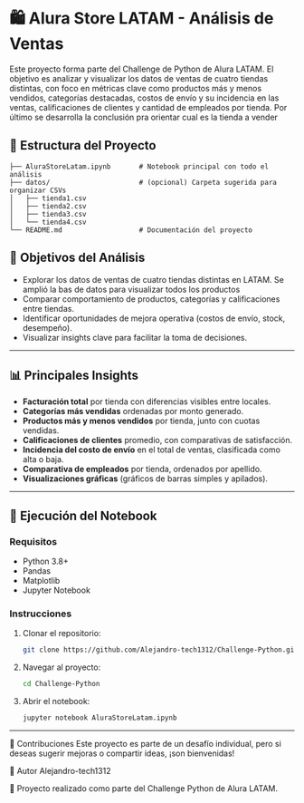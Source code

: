 # 🛍️ Alura Store LATAM - Análisis de Ventas

Este proyecto forma parte del Challenge de Python de Alura LATAM. 
El objetivo es analizar y visualizar los datos de ventas de cuatro tiendas distintas, con foco en métricas clave como productos más y menos vendidos, 
categorías destacadas, costos de envío y su incidencia en las ventas, calificaciones de clientes y cantidad de empleados por tienda.
Por último se desarrolla la conclusión pra orientar cual es la tienda a vender

## 📂 Estructura del Proyecto

```
├── AluraStoreLatam.ipynb       # Notebook principal con todo el análisis
├── datos/                      # (opcional) Carpeta sugerida para organizar CSVs
│   ├── tienda1.csv
│   ├── tienda2.csv
│   ├── tienda3.csv
│   └── tienda4.csv
└── README.md                   # Documentación del proyecto
```


## 🎯 Objetivos del Análisis

- Explorar los datos de ventas de cuatro tiendas distintas en LATAM. Se amplió la bas de datos para visualizar todos los productos
- Comparar comportamiento de productos, categorías y calificaciones entre tiendas.
- Identificar oportunidades de mejora operativa (costos de envío, stock, desempeño).
- Visualizar insights clave para facilitar la toma de decisiones.

---

## 📊 Principales Insights

- **Facturación total** por tienda con diferencias visibles entre locales.
- **Categorías más vendidas** ordenadas por monto generado.
- **Productos más y menos vendidos** por tienda, junto con cuotas vendidas.
- **Calificaciones de clientes** promedio, con comparativas de satisfacción.
- **Incidencia del costo de envío** en el total de ventas, clasificada como alta o baja.
- **Comparativa de empleados** por tienda, ordenados por apellido.
- **Visualizaciones gráficas** (gráficos de barras simples y apilados).

---

## 🧪 Ejecución del Notebook

### Requisitos

- Python 3.8+
- Pandas
- Matplotlib
- Jupyter Notebook

### Instrucciones

1. Clonar el repositorio:
   ```bash
   git clone https://github.com/Alejandro-tech1312/Challenge-Python.git
   ```

2. Navegar al proyecto:
   ```bash
   cd Challenge-Python
   ```

3. Abrir el notebook:
   ```bash
   jupyter notebook AluraStoreLatam.ipynb
   ```

---

🤝 Contribuciones
Este proyecto es parte de un desafío individual, pero si deseas sugerir mejoras o compartir ideas, ¡son bienvenidas!

📌 Autor
Alejandro-tech1312

📍 Proyecto realizado como parte del Challenge Python de Alura LATAM.

